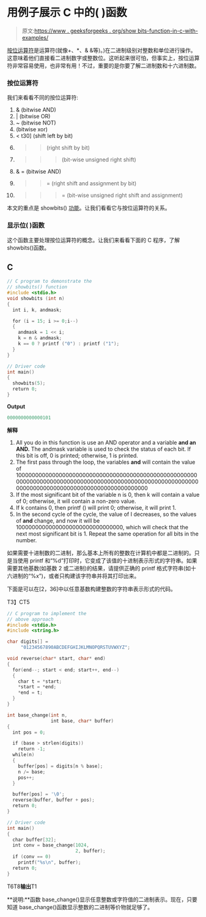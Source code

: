 # 用例子展示 C 中的( )函数

> 原文:[https://www . geeksforgeeks . org/show bits-function-in-c-with-examples/](https://www.geeksforgeeks.org/showbits-function-in-c-with-examples/)

[按位运算符](https://www.geeksforgeeks.org/interesting-facts-bitwise-operators-c/)是运算符(就像+、*、& &等)。)在二进制级别对整数和单位进行操作。这意味着他们直接看二进制数字或整数位。这听起来很可怕，但事实上，按位运算符非常容易使用，也非常有用！不过，重要的是你要了解二进制数和十六进制数。

### 按位运算符

我们来看看不同的按位运算符:

1.  & (bitwise AND)
2.  | (bitwise OR)
3.  ~ (bitwise NOT)
4.  (bitwise xor)
5.  < t30] (shift left by bit)
6.  > > (right shift by bit)
7.  > > > (bit-wise unsigned right shift)
8.  & = (bitwise AND)
9.  > > = (right shift and assignment by bit)
10.  > > > = (bit-wise unsigned right shift and assignment)

本文的重点是 showbits() [功能](https://www.geeksforgeeks.org/builtin-functions-gcc-compiler/)。让我们看看它与按位运算符的关系。

### 显示位( )函数

这个函数主要处理按位运算符的概念。让我们来看看下面的 C 程序，了解 showbits()函数。

## C

```cpp
// C program to demonstrate the
// showbits() function
#include <stdio.h>
void showbits (int n)
{
  int i, k, andmask;

  for (i = 15; i >= 0;i--)
  {
    andmask = 1 << i;
    k = n & andmask;
    k == 0 ? printf ("0") : printf ("1");
  }
}

// Driver code
int main()
{
  showbits(5);   
  return 0;
}
```

**Output**

```cpp
0000000000000101
```

**解释**

1.  All you do in this function is use an AND operator and a variable **and an AND.** The andmask variable is used to check the status of each bit. If this bit is off, 0 is printed; otherwise, 1 is printed.
2.  The first pass through the loop, the variables **and** will contain the value of 100000000000000000000000000000000000000000000000000000000000000000000000000000000000000000000000000000000000000000000000000000000000000000000000000
3.  If the most significant bit of the variable n is 0, then k will contain a value of 0; otherwise, it will contain a non-zero value.
4.  If k contains 0, then printf () will print 0; otherwise, it will print 1.
5.  In the second cycle of the cycle, the value of I decreases, so the values of **and** change, and now it will be 10000000000000000000000000000000, which will check that the next most significant bit is 1\. Repeat the same operation for all bits in the number.

如果需要十进制数的二进制，那么基本上所有的整数在计算机中都是二进制的。只是当使用 printf 和“%d”打印时，它变成了该值的十进制表示形式的字符串。如果需要其他基数(如基数 2 或二进制)的结果，请提供正确的 printf 格式字符串(如十六进制的“%x”)，或者只构建该字符串并将其打印出来。

下面是可以在[2，36]中以任意基数构建整数的字符串表示形式的代码。

T3】CT5

```cpp
// C program to implement the
// above approach
#include <stdio.h>
#include <string.h>

char digits[] =
     "01234567890ABCDEFGHIJKLMNOPQRSTUVWXYZ";

void reverse(char* start, char* end)
{
  for(end--; start < end; start++, end--)
  {
    char t = *start;
    *start = *end;
    *end = t;
  }
}

int base_change(int n,
                int base, char* buffer)
{
  int pos = 0;

  if (base > strlen(digits))
    return -1;
  while(n)   
  {
    buffer[pos] = digits[n % base];
    n /= base;
    pos++;
  }

  buffer[pos] = '\0';
  reverse(buffer, buffer + pos);
  return 0;
}

// Driver code
int main()
{
  char buffer[32];
  int conv = base_change(1024,
                         2, buffer);
  if (conv == 0)
    printf("%s\n", buffer);
  return 0;
}
```

T6T8**输出**T1

**说明:**函数 base_change()显示任意整数或字符值的二进制表示。现在，只要知道 base_change()函数显示整数的二进制等价物就足够了。